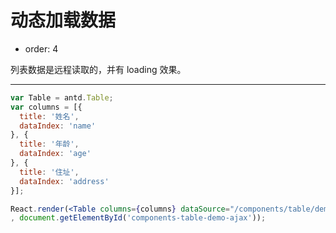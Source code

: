 # 动态加载数据

- order: 4

列表数据是远程读取的，并有 loading 效果。

---

````jsx
var Table = antd.Table;
var columns = [{
  title: '姓名',
  dataIndex: 'name'
}, {
  title: '年龄',
  dataIndex: 'age'
}, {
  title: '住址',
  dataIndex: 'address'
}];

React.render(<Table columns={columns} dataSource="/components/table/demo/data.json" />
, document.getElementById('components-table-demo-ajax'));
````
